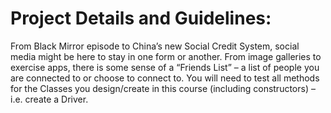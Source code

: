 # Project Details and Guidelines:
From Black Mirror episode to China’s new Social Credit System, social media might be here to stay in one form or another. From image galleries to exercise apps, there is some sense of a “Friends List” – a list of people you are connected to or choose to connect to. You will need to test all methods for the Classes you design/create in this course (including constructors) – i.e. create a Driver.
